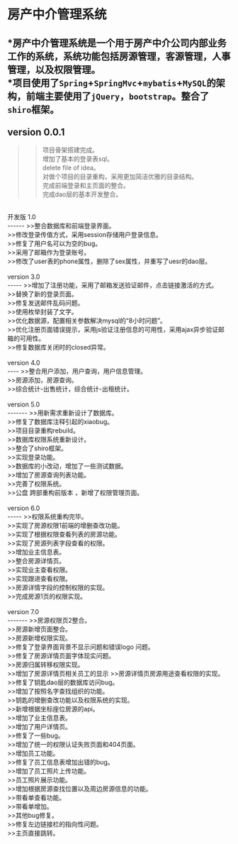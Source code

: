 房产中介管理系统<br>
====
*房产中介管理系统是一个用于房产中介公司内部业务工作的系统，系统功能包括房源管理，客源管理，人事管理，以及权限管理。<br>
*项目使用了`Spring`+`SpringMvc`+`mybatis`+`MySQL`的架构，前端主要使用了`jQuery`，`bootstrap`。整合了`shiro`框架。<br>
<br>
version 0.0.1<br>
---
>>项目骨架搭建完成。<br>
>>增加了基本的登录表sql。<br>
>>delete file of idea。<br>
>>对做个项目的目录重构，采用更加简洁优雅的目录结构。<br>
>>完成前端登录和主页面的整合。<br>
>>完成dao层的基本开发整合。<br>
<br>
开发版 1.0<br>
------
>>整合数据库和前端登录界面。<br>
>>修改登录传值方式，采用session存储用户登录信息。<br>
>>修复了用户名可以为空的bug。<br>
>>采用了邮箱作为登录账号。<br>
>>修改了user表的phone属性，删除了sex属性，并重写了uesr的dao层。<br>
<br>
version 3.0<br>
-----
>>增加了注册功能，采用了邮箱发送验证邮件，点击链接激活的方式。<br>
>>替换了新的登录页面。<br>
>>修复发送邮件乱码问题。<br>
>>使用枚举封装了文字。<br>
>>优化数据源，配置相关参数解决mysql的“8小时问题”。<br>
>>优化注册页面错误提示，采用js验证注册信息的可用性，采用ajax异步验证邮箱的可用性。<br>
>>修复数据库关闭时的closed异常。<br>
<br>
version 4.0<br>
----
>>整合用户添加，用户查询，用户信息管理。<br>
>>房源添加，房源查询。<br>
>>综合统计-出售统计，综合统计-出租统计。<br>
<br>
version 5.0<br>
-------
>>用新需求重新设计了数据库。<br>
>>修复了数据库注释引起的xiaobug。<br>
>>项目目录重构rebuild。<br>
>>数据库权限系统重新设计。<br>
>>整合了shiro框架。<br>
>>实现登录功能。<br>
>>数据库的小改动，增加了一些测试数据。<br>
>>增加了房源查询列表功能。<br>
>>完善了权限系统。<br>
>>公盘 跨部重构前版本 ，新增了权限管理页面。<br>
<br>
version 6.0<br>
-----
>>权限系统重构完毕。<br>
>>实现了房源权限1前端的增删查改功能。<br>
>>实现了根据权限查看列表的房源功能。<br>
>>实现了房源列表字段查看的权限。<br>
>>增加业主信息表。<br>
>>整合房源详情页。<br>
>>实现业主查看权限。<br>
>>实现跟进查看权限。<br>
>>房源详情字段的控制权限的实现。<br>
>>完成房源1页的权限实现。<br>
<br>
version 7.0<br>
-------
>>房源权限页2整合。<br>
>>房源新增页面整合。<br>
>>房源新增权限实现。<br>
>>修复了登录界面背景不显示问题和错误logo 问题。<br>
>>修复了房源详情页面字体现实问题。<br>
>>房源归属转移权限实现。<br>
>>增加了房源详情页相关员工的显示
>>房源详情页房源用途查看权限的实现。<br>
>>修复了钥匙dao层的数据库访问bug。<br>
>>增加了按照名字查找组织的功能。<br>
>>钥匙的增删查改功能以及权限系统的实现。<br>
>>新增根据坐标座位房源的api。<br>
>>增加了业主信息表。<br>
>>增加了用户详情页。<br>
>>修复了一些bug。<br>
>>增加了统一的权限认证失败页面和404页面。<br>
>>增加员工功能。<br>
>>修复了员工信息表增加出错的bug。<br>
>>增加了员工照片上传功能。<br>
>>员工照片展示功能。<br>
>>增加根据房源查找位置以及周边房源信息的功能。<br>
>>带看单查看功能。<br>
>>带看单增加。<br>
>>其他bug修复。<br>
>>修复左边链接栏的指向性问题。<br>
>>主页直接跳转。<br>
